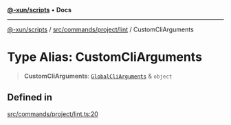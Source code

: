 [**@-xun/scripts**](../../../../../README.md) • **Docs**

***

[@-xun/scripts](../../../../../README.md) / [src/commands/project/lint](../README.md) / CustomCliArguments

# Type Alias: CustomCliArguments

> **CustomCliArguments**: [`GlobalCliArguments`](../../../../configure/type-aliases/GlobalCliArguments.md) & `object`

## Defined in

[src/commands/project/lint.ts:20](https://github.com/Xunnamius/xscripts/blob/98c638c52caf3664112e7ea66eccd36ad205df77/src/commands/project/lint.ts#L20)
